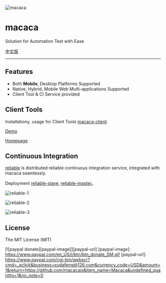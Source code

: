 ![macaca](https://avatars.githubusercontent.com/u/12892132?v=3&s=150)

# macaca

Solution for Automation Test with Ease

[中文版](README.zh.md)

---

## Features

- Both **Mobile**, Desktop Platforms Supported
- Native, Hybrid, Mobile Web Multi-applications Supported
- Client Tool & CI Service provided

## Client Tools

Installationy, usage for Client Tools [macaca-client](https://github.com/macacajs/macaca-client).

[Demo](https://os.alipayobjects.com/rmsportal/AupRcQdJrzTdOnd.gif)

[Homepage](https://macacajs.github.io/macaca)

## Continuous Integration

[reliable](https://reliablejs.github.io) is distributed reliable continuous integration service, integrated with macaca seamlessly.

Deployment [reliable-slave](https://github.com/macacajs/reliable-slave), [reliable-master](https://github.com/reliablejs/reliable-master)。

![reliable-1](http://ww1.sinaimg.cn/large/6d308bd9gw1f1ygp19gllj20xl0oldna.jpg)

![reliable-2](http://ww3.sinaimg.cn/large/6d308bd9gw1f1ygp26ocej20wr0j2tcz.jpg)

![reliable-3](http://ww4.sinaimg.cn/large/6d308bd9gw1f1yr1jy4ohj20qj0jzgn4.jpg)

## License

The MIT License (MIT)

[![paypal donate][paypal-image]][paypal-url]
[paypal-image]: https://www.paypal.com/en_US/i/btn/btn_donate_SM.gif
[paypal-url]: https://www.paypal.com/cgi-bin/webscr?cmd=_xclick&business=xudafeng@126.com&currency_code=USD&amount=1&return=https://github.com/macacajs&item_name=Macaca&undefined_quantity=1&no_note=0

